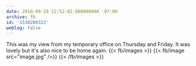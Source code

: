 ```yaml
---
date: 2018-09-28 22:52:02.000000000 -07:00
archive: fb
id: '1538200322'
weblog: false
---
```


This was my view from my temporary office on Thursday and Friday. It was lovely but it's also nice to be home again.
{{< fb/images >}}
{{< fb/image src="image.jpg" />}}
{{< /fb/images >}}
